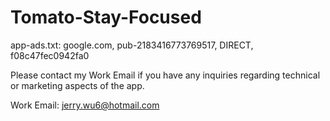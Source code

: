 # Tomato-Stay-Focused
app-ads.txt: google.com, pub-2183416773769517, DIRECT, f08c47fec0942fa0

Please contact my Work Email if you have any inquiries regarding technical or marketing aspects of the app.

Work Email: jerry.wu6@hotmail.com
